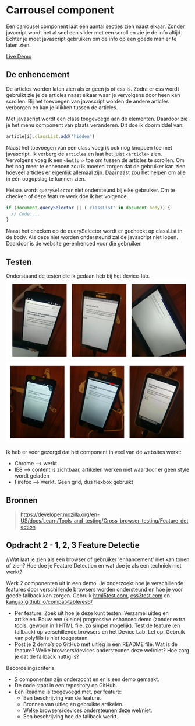 # Carrousel component

Een carrousel component laat een aantal secties zien naast elkaar. Zonder javacript wordt het al snel een slider met een scroll en zie je de info altijd. Echter je moet javascript gebruiken om de info op een goede manier te laten zien.

[Live Demo](https://velomovies.github.io/browser-technologies/opdracht2/carrousel/index.html)

## De enhencement

De articles worden laten zien als er geen js of css is. Zodra er css wordt gebruikt zie je de articles naast elkaar waar je vervolgens door heen kan scrollen. Bij het toevoegen van javascript worden de andere articles verborgen en kan je klikken tussen de articles. 

Met javascript wordt een class toegevoegd aan de elementen. Daardoor zie je het menu component van plaats veranderen. 
Dit doe ik doormiddel van: 
```javascript
article[i].classList.add('hidden')
```
Naast het toevoegen van een class voeg ik ook nog knoppen toe met javascript. Ik verberg de `articles` en laat het juist  `<article>` zien. Vervolgens voeg ik een `<button>` toe om tussen de articles te scrollen. Om het nog meer te enhencen zou ik moeten zorgen dat de gebruiker kan zien hoeveel articles er eigenlijk allemaal zijn. Daarnaast zou het helpen om alle in één oogopslag te kunnen zien.

Helaas wordt `querySelector` niet ondersteund bij elke gebruiker. Om te checken of deze feature werk doe ik het volgende.
```javascript
if (document.querySelector || ('classList' in document.body)) {
  // Code....
}
```
Naast het checken op de querySelector wordt er gecheckt op classList in de body. Als deze niet worden ondersteund zal de javascript niet lopen. Daardoor is de website ge-enhenced voor die gebruiker.

## Testen

Onderstaand de testen die ik gedaan heb bij het device-lab.
![Test](img/test-carrousel1.png)
![Test](img/test-carrousel2.png)

Ik heb er voor gezorgd dat het component in veel van de websites werkt:
* Chrome --> werkt
* IE8 --> content is zichtbaar, artikelen werken niet waardoor er geen style wordt geladen
* Firefox --> werkt. Geen grid, dus flexbox gebruikt

## Bronnen
> https://developer.mozilla.org/en-US/docs/Learn/Tools_and_testing/Cross_browser_testing/Feature_detection

## Opdracht 2 - 1, 2, 3 Feature Detectie
//Wat laat je zien als een browser of gebruiker 'enhancement' niet kan tonen of zien? Hoe doe je Feature Detection en wat doe je als een techniek niet werkt?

Werk 2 componenten uit in een demo. Je onderzoekt hoe je verschillende features door verschillende browsers worden ondersteund en hoe je voor goede fallback kan zorgen. Gebruik [html5test.com](https://html5test.com), [css3test.com](http://css3test.com) en [kangax.github.io/compat-table/es6/](https://kangax.github.io/compat-table/es6/)

- Per feature: Zoek uit hoe je deze kunt testen. Verzamel uitleg en artikelen. Bouw een (kleine) progressive enhanced demo (zonder extra tools, gewoon in 1 HTML file, zo simpel mogelijk). Test de feature (en fallback) op verschillende browsers en het Device Lab. Let op: Gebruik van polyfills is niet toegestaan.
- Post je 2 demo’s op GitHub met uitleg in een README file. Wat is de feature? Welke browsers/devices ondersteunen deze wel/niet? Hoe zorg je dat de fallback nuttig is?

Beoordelingscriteria
- 2 componenten zijn onderzocht en er is een demo gemaakt.
- De code staat in een repository op GitHub.
- Een Readme is toegevoegd met, per feature:
  -	Een beschrijving van de feature.
  - Bronnen van uitleg en gebruikte artikelen.
  -	Welke browsers/devices ondersteunen deze wel/niet.
  -	Een beschrijving hoe de fallback werkt.

